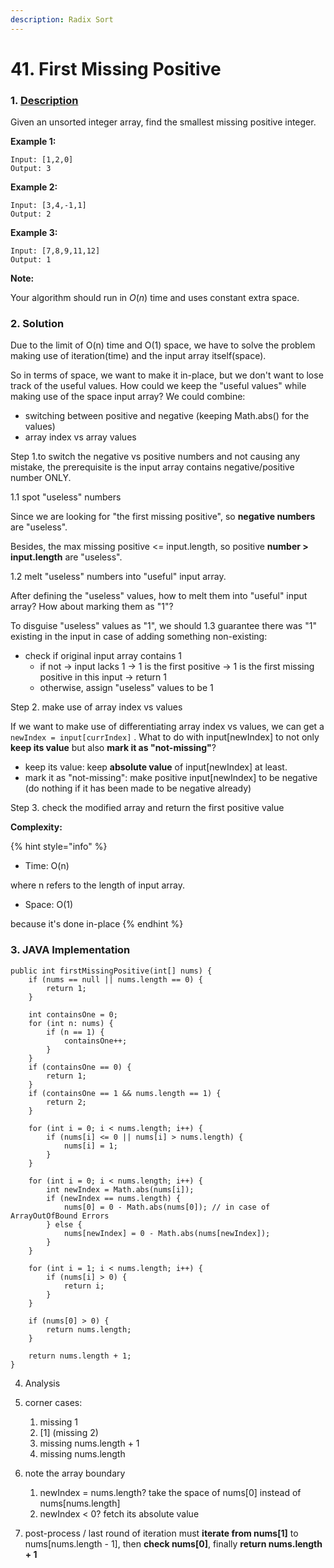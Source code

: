 ```yaml
---
description: Radix Sort
---
```


# 41. First Missing Positive

### 1. [Description](https://leetcode.com/problems/first-missing-positive/description/)

Given an unsorted integer array, find the smallest missing positive integer.

**Example 1:**

```text
Input: [1,2,0]
Output: 3
```

**Example 2:**

```text
Input: [3,4,-1,1]
Output: 2
```

**Example 3:**

```text
Input: [7,8,9,11,12]
Output: 1
```

**Note:**

Your algorithm should run in _O_\(_n_\) time and uses constant extra space.  


### 2. Solution

Due to the limit of O\(n\) time and O\(1\) space, we have to solve the problem making use of iteration\(time\) and the input array itself\(space\).  

So in terms of space, we want to make it in-place, but we don't want to lose track of the useful values. How could we keep the "useful values" while making use of the space input array? We could combine:

* switching between positive and negative \(keeping Math.abs\(\) for the values\)
* array index vs array values

Step 1.to switch the negative vs positive numbers and not causing any mistake, the prerequisite is the input array contains negative/positive number ONLY. 

1.1 spot "useless" numbers

Since we are looking for "the first missing positive", so **negative numbers** are "useless". 

Besides, the max missing positive &lt;= input.length, so positive **number &gt; input.length** are "useless".

1.2 melt "useless" numbers into "useful" input array.

After defining the "useless" values, how to melt them into "useful" input array? How about marking them as "1"? 

To disguise "useless" values as "1", we should 1.3 guarantee there was "1" existing in the input in case of adding something non-existing:

* check if original input array contains 1
  * if not -&gt; input lacks 1 -&gt; 1 is the first positive -&gt; 1 is the first missing positive in this input -&gt; return 1
  * otherwise, assign "useless" values to be 1

Step 2. make use of array index vs values

If we want to make use of differentiating array index vs values, we can get a `newIndex = input[currIndex]` . What to do with input\[newIndex\] to not only **keep its value** but also **mark it as "not-missing"**?

* keep its value: keep **absolute value** of input\[newIndex\] at least.
* mark it as "not-missing": make positive input\[newIndex\] to be negative \(do nothing if it has been made to be negative already\)

Step 3. check the modified array and return the first positive value

**Complexity:**

{% hint style="info" %}
* Time: O\(n\)  

where n refers to the length of input array.

* Space: O\(1\) 

because it's done in-place
{% endhint %}



### 3. JAVA Implementation

```text
public int firstMissingPositive(int[] nums) {
    if (nums == null || nums.length == 0) {
        return 1;
    }
        
    int containsOne = 0;
    for (int n: nums) {
        if (n == 1) {
            containsOne++;
        }
    } 
    if (containsOne == 0) {
        return 1;
    }
    if (containsOne == 1 && nums.length == 1) {
        return 2;
    }
        
    for (int i = 0; i < nums.length; i++) {
        if (nums[i] <= 0 || nums[i] > nums.length) {
            nums[i] = 1;
        }
    }
        
    for (int i = 0; i < nums.length; i++) {
        int newIndex = Math.abs(nums[i]);
        if (newIndex == nums.length) {
            nums[0] = 0 - Math.abs(nums[0]); // in case of ArrayOutOfBound Errors
        } else {
            nums[newIndex] = 0 - Math.abs(nums[newIndex]);
        }
    }
        
    for (int i = 1; i < nums.length; i++) {
        if (nums[i] > 0) {
            return i;
        }
    }
        
    if (nums[0] > 0) {
        return nums.length;
    }
        
    return nums.length + 1;
}
```



4. Analysis

1. corner cases:
   1. missing 1
   2. \[1\] \(missing 2\)
   3. missing nums.length + 1
   4. missing nums.length
2. note the array boundary 
   1. newIndex = nums.length? take the space of nums\[0\] instead of nums\[nums.length\] 
   2. newIndex &lt; 0? fetch its absolute value
3. post-process / last round of iteration must **iterate from nums\[1\]** to nums\[nums.length - 1\], then **check nums\[0\]**, finally **return nums.length + 1**

